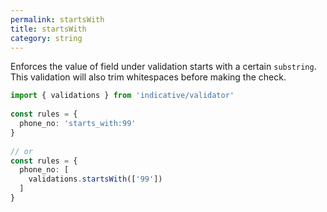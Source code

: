 ```yaml
---
permalink: startsWith
title: startsWith
category: string
---
```


Enforces the value of field under validation starts with a certain `substring`.
This validation will also trim whitespaces before making the check.
 
```ts
import { validations } from 'indicative/validator'
 
const rules = {
  phone_no: 'starts_with:99'
}
 
// or
const rules = {
  phone_no: [
    validations.startsWith(['99'])
  ]
}
```